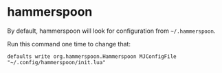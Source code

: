 # hammerspoon

By default, hammerspoon will look for configuration from `~/.hammerspoon`.

Run this command one time to change that:

```
defaults write org.hammerspoon.Hammerspoon MJConfigFile "~/.config/hammerspoon/init.lua"
```
